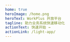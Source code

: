 ```yaml
---
home: true
heroImage: /home.png
heroText: WorkPlus 开放平台
tagline: 助力业务系统快速移动化
actionText: 快速开始 →
actionLink: /light-app/
---
```


<FeaturesSection/>